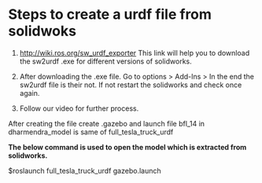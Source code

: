 # Steps to create a urdf file from solidwoks

 1) http://wiki.ros.org/sw_urdf_exporter This link will help you  to download the sw2urdf .exe for different versions of solidworks.

 2) After downloading the .exe file. Go to options > Add-Ins > In the end the sw2urdf file is their not. If not restart the solidworks and check once again.

 3) Follow our video for further process.   

 After creating the file create .gazebo and launch file 
 bfl_14 in dharmendra_model is same of full_tesla_truck_urdf
 
**The below command is used to open the model which is extracted from solidworks.**

$roslaunch full_tesla_truck_urdf gazebo.launch

